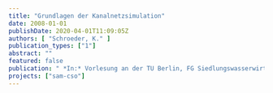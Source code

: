 ```yaml
---
title: "Grundlagen der Kanalnetzsimulation"
date: 2008-01-01
publishDate: 2020-04-01T11:09:05Z
authors: [ "Schroeder, K." ]
publication_types: ["1"]
abstract: ""
featured: false
publication: " *In:* Vorlesung an der TU Berlin, FG Siedlungswasserwirtschaft. 19. und 26. Mai 2008"
projects: ["sam-cso"]
---
```


